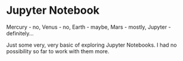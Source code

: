 # Jupyter Notebook
Mercury - no, Venus - no, Earth - maybe, Mars - mostly, Jupyter - definitely...
 
Just some very, very basic of exploring Jupyter Notebooks. I had no possibility so far to work with them more.
